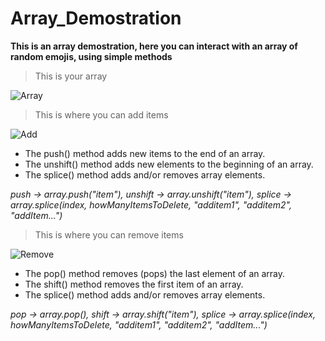 # Array_Demostration
**This is an array demostration, here you can interact with an array of random emojis, using simple methods**

> This is your array


![Array](https://i.imgur.com/WI4R1Pi.png)


> This is where you can add items


![Add](https://i.imgur.com/Lo8lb0m.png)

<ul>
<li>The push() method adds new items to the end of an array.</li>
<li>The unshift() method adds new elements to the beginning of an array.</li>
<li>The splice() method adds and/or removes array elements.</li>
</ul>

*push -> array.push("item"), unshift -> array.unshift("item"), splice -> array.splice(index, howManyItemsToDelete, "additem1", "additem2", "addItem...")*

> This is where you can remove items


![Remove](https://i.imgur.com/M65E9TQ.png)

<ul>
<li>The pop() method removes (pops) the last element of an array.</li>
<li>The shift() method removes the first item of an array.</li>
<li>The splice() method adds and/or removes array elements.</li>
</ul>

*pop -> array.pop(), shift -> array.shift("item"), splice -> array.splice(index, howManyItemsToDelete, "additem1", "additem2", "addItem...")*